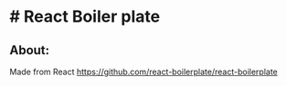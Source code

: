 # # React Boiler plate

## About:
Made from React https://github.com/react-boilerplate/react-boilerplate
